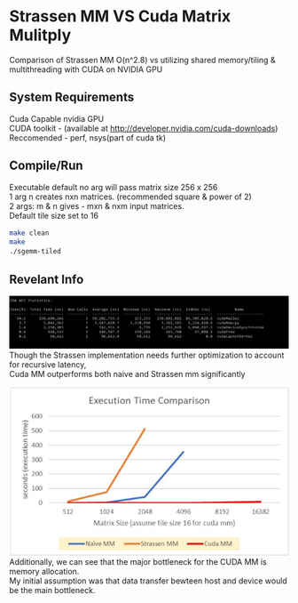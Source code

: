# Strassen MM VS Cuda Matrix Mulitply

Comparison of Strassen MM O(n^2.8) vs utilizing shared memory/tiling & multithreading with CUDA on NVIDIA GPU

## System Requirements

Cuda Capable nvidia GPU  
CUDA toolkit - (available at http://developer.nvidia.com/cuda-downloads)  
Reccomended - perf, nsys(part of cuda tk)  

## Compile/Run

Executable default no arg will pass matrix size 256 x 256   
1 arg n creates nxn matrices. (recommended square & power of 2)  
2 args: m & n gives - mxn & nxm input matrices.  
Default tile size set to 16

```bash
make clean
make 
./sgemm-tiled
```

## Revelant Info

![alt text](https://github.com/brycehills/StrassenVsCudaMM/blob/main/resources/cudaapistats.JPG)  
Though the Strassen implementation needs further optimization to account for recursive latency,  
Cuda MM outperforms both naive and Strassen mm significantly
  
    
   
![alt text](https://github.com/brycehills/StrassenVsCudaMM/blob/main/resources/timing.JPG)  
Additionally, we can see that the major bottleneck for the CUDA MM is memory allocation.  
My initial assumption was that data transfer bewteen host and device would be the main bottleneck.  
